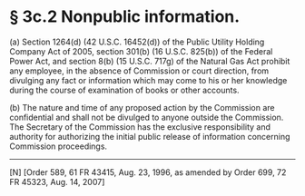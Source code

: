 # § 3c.2   Nonpublic information.

(a) Section 1264(d) (42 U.S.C. 16452(d)) of the Public Utility Holding Company Act of 2005, section 301(b) (16 U.S.C. 825(b)) of the Federal Power Act, and section 8(b) (15 U.S.C. 717g) of the Natural Gas Act prohibit any employee, in the absence of Commission or court direction, from divulging any fact or information which may come to his or her knowledge during the course of examination of books or other accounts.


(b) The nature and time of any proposed action by the Commission are confidential and shall not be divulged to anyone outside the Commission. The Secretary of the Commission has the exclusive responsibility and authority for authorizing the initial public release of information concerning Commission proceedings.



---

[N] [Order 589, 61 FR 43415, Aug. 23, 1996, as amended by Order 699, 72 FR 45323, Aug. 14, 2007]




